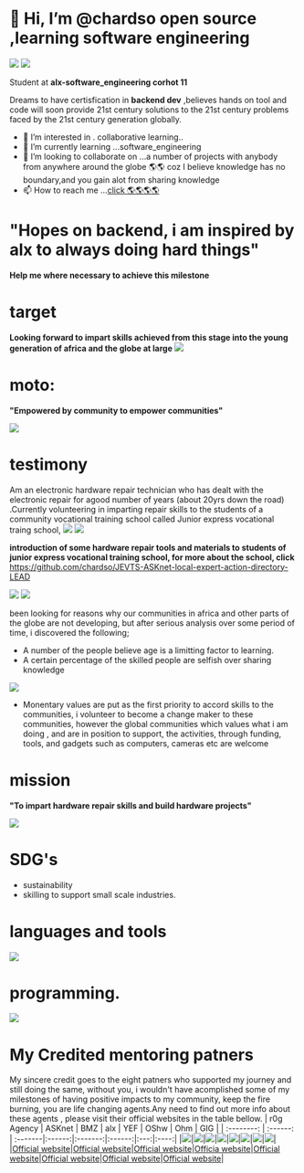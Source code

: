 # 👋 Hi, I’m @chardso open source ,learning software engineering



![](/Images/a4f825a9-3f06-4dad-8e7a-24061ef427f5.png)
![](/Images/1d08c47d-cd87-480d-b521-4fc5bedb2a48.png)



Student at **alx-software_engineering corhot 11**



Dreams to have certisfication in **backend dev** ,believes hands on tool and code will soon provide 21st century solutions to the 21st century problems faced by the 21st century generation globally.


- 👀 I’m interested in . collaborative learning..
- 🌱 I’m currently learning ...software_engineering
- 💞️ I’m looking to collaborate on ...a number of projects with anybody from anywhere around the globe 🌎🌎 coz I believe knowledge has no boundary,and you gain alot from sharing knowledge 
- 📫 How to reach me ...[click 🌎🌎🌎🌎](https://lead.asknet.community/profiles/Wafela-Andrew/)

<!---
chardso/chardso is a ✨ special ✨ repository because its `README.md` (this file) appears on your GitHub profile.
You can click the Preview link to take a look at your changes.
--->


# "Hopes on backend, i am inspired by alx to always doing hard things"
**Help me where necessary to achieve this milestone**
# target
**Looking forward to impart skills achieved from this stage into the young generation of africa and the globe at large**
![](/Images/6d092486-fb8e-4944-898b-4bc1dcc79134.png)

# moto:

**"Empowered by community to empower communities"**


![](/Images/b9e81156-50e2-43bf-affe-3cba61c35a7c.png)



# testimony

Am an electronic hardware repair technician who has dealt with the electronic repair for agood number of years (about 20yrs down the road) .Currently volunteering in imparting repair skills to the students of a community vocational training school called Junior express vocational traing school,
![](/Images/aa7a6aab-84c8-45b0-86e8-554f4228d373.png)
![](/Images/9e14bf67-a112-4e22-b978-46d75c131a4a.png) 

**introduction of some hardware repair tools and materials to students of junior express vocational training school, for more about the school, click**
https://github.com/chardso/JEVTS-ASKnet-local-expert-action-directory-LEAD

![](/Images/ea029296-1edb-44af-9393-bfd7fd4b3204.png)
![](/Images/aa7a6aab-84c8-45b0-86e8-554f4228d373.png)

been looking for reasons why our communities in africa and other parts of the globe are not developing, but after serious analysis over some period of time, i discovered the following;
- A number of the people believe age is a limitting factor to learning.
- A certain percentage of the skilled people are selfish over sharing knowledge

![](/Images/22243841-111c-4148-8af5-221c0ea1cf64.png)

- Monentary values are put as the first priority to accord skills to the communities, i volunteer to become a change maker to these communities, however the global communities which values what i am doing , and are in position to support, the activities, through funding, tools, and gadgets such as computers, cameras etc are welcome

# mission
**"To impart hardware repair skills and build hardware projects"**

![](/Images/f43b856e-69ed-4438-bfa4-22cf1e98f3a8.png)

# SDG's
- sustainability
- skilling to support small scale industries.


# languages and tools


![](/Images/IMG_20230112_070555_407.jpg) 
# programming.

![](/Images/IMG_20230112_064825_192.jpg)
# My Credited mentoring patners
My sincere credit goes to the eight patners who supported my journey and still doing the same,  without you, i wouldn't have acomplished some of my milestones of having positive impacts to my community, keep the fire burning, you are life changing agents.Any need to find out more info about these agents , please visit their official websites in the table bellow.
| r0g Agency | ASKnet  |  BMZ   |  alx    |  YEF    |  OShw  | Ohm | GIG |
| :--------: | :------: | :-------|:------:|:-------:|:------:|:---:|:----:|
|![](/Images/r0g_logo.png)|![](/Images/asknet-logo.png)|![](/Images/founder_BMZ.jpg)|![](/Images/coollogo_com-197243325.png)|![](/Images/yef-logo.jpeg)|![](/Images/oshw-logo-400-px.png)|![](/Images/ohm-logo.png)|![](/Images/cropped-gig-logo-retina.png)|
|[Official website](https://openculture.agency/team/)|[Official website](https://asknet.community/)|[Official website](https://www.bmz.de/en)|[Officia website](https://www.alxafrica.com/)|[Official website](https://yef-uganda.org/who-we-are/)|[Official website](https://en.m.wikipedia.org/wiki/Open-source_hardware)|[Official website](http://www.ohmtechsystems.com/)|[Official website](https://globalinnovationgathering.org/)|
